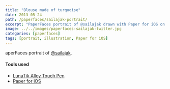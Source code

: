 ```yaml
---
title: "Blouse made of turquoise"
date: 2013-05-24
path: /paperfaces/sailajak-portrait/
excerpt: "PaperFaces portrait of @sailajak drawn with Paper for iOS on an iPad."
image: ../../images/paperfaces-sailajak-twitter.jpg
categories: [paperfaces]
tags: [portrait, illustration, Paper for iOS]
---
```


aperFaces portrait of [@sailajak](https://twitter.com/sailajak).

#### Tools used

- [LunaTik Alloy Touch Pen](https://www.amazon.com/gp/product/B00821TR7G/ref=as_li_ss_tl?ie=UTF8&tag=mademist-20&linkCode=as2&camp=1789&creative=390957&creativeASIN=B00821TR7G)
- [Paper for iOS](https://paper.bywetransfer.com/)
